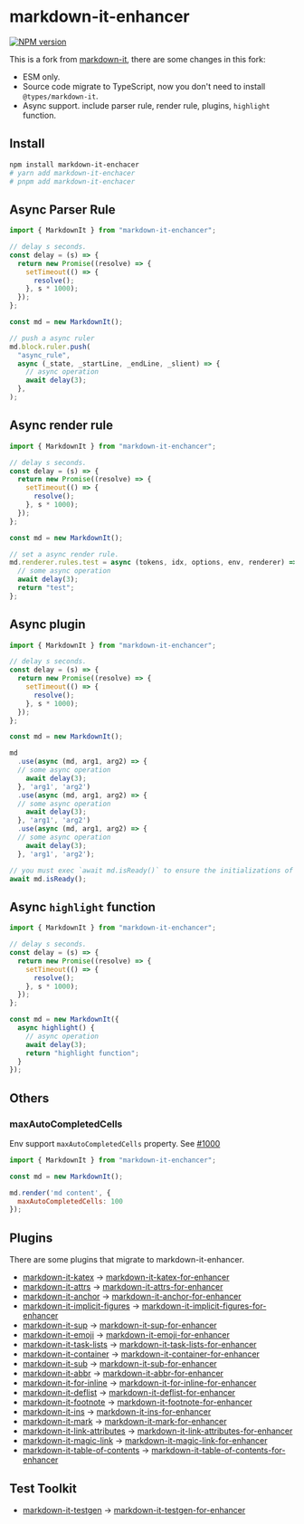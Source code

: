 # markdown-it-enhancer

[![NPM version](https://img.shields.io/npm/v/markdown-it-enhancer.svg?style=flat)](https://www.npmjs.org/package/markdown-it-enhancer)
<!-- [![Coverage Status](https://coveralls.io/repos/Dedicatus546/markdown-it-enhancer/badge.svg?branch=main&service=github)](https://coveralls.io/github/Dedicatus546/markdown-it-enhancer?branch=main) -->

This is a fork from [markdown-it](https://github.com/markdown-it/markdown-it), there are some changes in this fork:

- ESM only.
- Source code migrate to TypeScript, now you don't need to install `@types/markdown-it`.
- Async support. include parser rule, render rule, plugins, `highlight` function.

## Install

```bash
npm install markdown-it-enchacer
# yarn add markdown-it-enchacer
# pnpm add markdown-it-enchacer
```

## Async Parser Rule

```javascript
import { MarkdownIt } from "markdown-it-enchancer";

// delay s seconds.
const delay = (s) => {
  return new Promise((resolve) => {
    setTimeout(() => {
      resolve();
    }, s * 1000);
  });
};

const md = new MarkdownIt();

// push a async ruler
md.block.ruler.push(
  "async_rule",
  async (_state, _startLine, _endLine, _slient) => {
    // async operation
    await delay(3);
  },
);
```

## Async render rule

```javascript
import { MarkdownIt } from "markdown-it-enchancer";

// delay s seconds.
const delay = (s) => {
  return new Promise((resolve) => {
    setTimeout(() => {
      resolve();
    }, s * 1000);
  });
};

const md = new MarkdownIt();

// set a async render rule.
md.renderer.rules.test = async (tokens, idx, options, env, renderer) => {
  // some async operation
  await delay(3);
  return "test";
};
```

## Async plugin

```javascript
import { MarkdownIt } from "markdown-it-enchancer";

// delay s seconds.
const delay = (s) => {
  return new Promise((resolve) => {
    setTimeout(() => {
      resolve();
    }, s * 1000);
  });
};

const md = new MarkdownIt();

md
  .use(async (md, arg1, arg2) => {
  // some async operation
    await delay(3);
  }, 'arg1', 'arg2')
  .use(async (md, arg1, arg2) => {
  // some async operation
    await delay(3);
  }, 'arg1', 'arg2')
  .use(async (md, arg1, arg2) => {
  // some async operation
    await delay(3);
  }, 'arg1', 'arg2');

// you must exec `await md.isReady()` to ensure the initializations of all plugins are success.
await md.isReady();
```

## Async `highlight` function

```javascript
import { MarkdownIt } from "markdown-it-enchancer";

// delay s seconds.
const delay = (s) => {
  return new Promise((resolve) => {
    setTimeout(() => {
      resolve();
    }, s * 1000);
  });
};

const md = new MarkdownIt({
  async highlight() {
    // async operation
    await delay(3);
    return "highlight function";
  }
});
```

## Others

### maxAutoCompletedCells

Env support `maxAutoCompletedCells` property. See [#1000](https://github.com/markdown-it/markdown-it/issues/1000)

```javascript
import { MarkdownIt } from "markdown-it-enchancer";

const md = new MarkdownIt();

md.render('md content', {
  maxAutoCompletedCells: 100
});
```

## Plugins

There are some plugins that migrate to markdown-it-enhancer.

- [markdown-it-katex](https://github.com/waylonflinn/markdown-it-katex) -> [markdown-it-katex-for-enhancer
](https://github.com/Dedicatus546/markdown-it-enhancer/tree/main/packages/plugin-katex)
- [markdown-it-attrs](https://github.com/arve0/markdown-it-attrs) -> [markdown-it-attrs-for-enhancer](https://github.com/Dedicatus546/markdown-it-enhancer/tree/main/packages/plugin-attrs)
- [markdown-it-anchor](https://github.com/valeriangalliat/markdown-it-anchor) -> [markdown-it-anchor-for-enhancer](https://github.com/Dedicatus546/markdown-it-enhancer/tree/main/packages/plugin-anchor)
- [markdown-it-implicit-figures](https://github.com/arve0/markdown-it-implicit-figures) -> [markdown-it-implicit-figures-for-enhancer](https://github.com/Dedicatus546/markdown-it-enhancer/tree/main/packages/plugin-implicit-figures)
- [markdown-it-sup](https://github.com/markdown-it/markdown-it-sup) -> [markdown-it-sup-for-enhancer](https://github.com/Dedicatus546/markdown-it-enhancer/tree/main/packages/plugin-sup)
- [markdown-it-emoji](https://github.com/markdown-it/markdown-it-emoji) -> [markdown-it-emoji-for-enhancer
](https://github.com/Dedicatus546/markdown-it-enhancer/tree/main/packages/plugin-emoji)
- [markdown-it-task-lists](https://github.com/revin/markdown-it-task-lists) -> [markdown-it-task-lists-for-enhancer](https://github.com/Dedicatus546/markdown-it-enhancer/tree/main/packages/plugin-task-lists)
- [markdown-it-container](https://github.com/markdown-it/markdown-it-container) -> [markdown-it-container-for-enhancer](https://github.com/Dedicatus546/markdown-it-enhancer/tree/main/packages/plugin-container)
- [markdown-it-sub](https://github.com/markdown-it/markdown-it-sub) -> [markdown-it-sub-for-enhancer](https://github.com/Dedicatus546/markdown-it-enhancer/tree/main/packages/plugin-sub)
- [markdown-it-abbr](https://github.com/markdown-it/markdown-it-abbr) -> [markdown-it-abbr-for-enhancer](https://github.com/Dedicatus546/markdown-it-enhancer/tree/main/packages/plugin-abbr)
- [markdown-it-for-inline](https://github.com/markdown-it/markdown-it-for-inline) -> [markdown-it-for-inline-for-enhancer](https://github.com/Dedicatus546/markdown-it-enhancer/tree/main/packages/plugin-for-inline)
- [markdown-it-deflist](https://github.com/markdown-it/markdown-it-deflist) -> [markdown-it-deflist-for-enhancer](https://github.com/Dedicatus546/markdown-it-enhancer/tree/main/packages/plugin-deflist)
- [markdown-it-footnote](https://github.com/markdown-it/markdown-it-footnote) -> [markdown-it-footnote-for-enhancer](https://github.com/Dedicatus546/markdown-it-enhancer/tree/main/packages/plugin-footnote)
- [markdown-it-ins](https://github.com/markdown-it/markdown-it-ins) -> [markdown-it-ins-for-enhancer](https://github.com/Dedicatus546/markdown-it-enhancer/tree/main/packages/plugin-ins)
- [markdown-it-mark](https://github.com/markdown-it/markdown-it-mark) -> [markdown-it-mark-for-enhancer](https://github.com/Dedicatus546/markdown-it-enhancer/tree/main/packages/plugin-mark)
- [markdown-it-link-attributes](https://github.com/crookedneighbor/markdown-it-link-attributes) -> [markdown-it-link-attributes-for-enhancer](https://github.com/Dedicatus546/markdown-it-enhancer/tree/main/packages/plugin-link-attributes)
- [markdown-it-magic-link](https://github.com/antfu/markdown-it-magic-link) -> [markdown-it-magic-link-for-enhancer](https://github.com/Dedicatus546/markdown-it-enhancer/tree/main/packages/plugin-magic-link)
- [markdown-it-table-of-contents](https://github.com/cmaas/markdown-it-table-of-contents) -> [markdown-it-table-of-contents-for-enhancer](https://github.com/Dedicatus546/markdown-it-enhancer/tree/main/packages/plugin-table-of-contents)

## Test Toolkit

- [markdown-it-testgen](https://github.com/markdown-it/markdown-it-testgen) -> [markdown-it-testgen-for-enhancer](https://github.com/Dedicatus546/markdown-it-testgen-for-enhancer)
